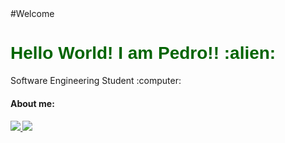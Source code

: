 <body>
   #Welcome
  
  <h1 style="color: #006400; font-family: 'Trebuchet MS', 'Lucida Sans Unicode', 'Lucida Grande', 'Lucida Sans', Arial, sans-serif;" >Hello World! I am Pedro!! :alien: </h1>
  <p> Software Engineering Student :computer:</p>
  <h4> About me:  <h4/>
<a href="https://www.instagram.com/pedro_ow/" alt="Instagram" target="_blank">
  <img src="https://img.shields.io/badge/-Instagram-DF0174?style=for-the-badge&labelColor=DF0174&logo=instagram&logoColor=white&link=https://www.instagram.com/pedro_ow/">
  
</a>

<a href="https://www.linkedin.com/in/pedro-carvalho-almeida-765942208/" alt="Instagram" target="_blank"> 
   <img src="https://img.shields.io/badge/LinkedIn-0077B5?style=for-the-badge&logo=linkedin&logoColor=white">
  

  
</a>
 <body/>






       
    




